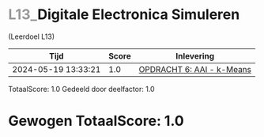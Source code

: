 #  <font color="#999999">L13_</font>Digitale Electronica Simuleren                                                                                                        
(Leerdoel L13)

|Tijd|Score|Inlevering|
|---|---|---|
|2024-05-19 13:33:21 |1.0|<a href="https://canvas.hu.nl//courses/39753/assignments/284178/submissions/220960">OPDRACHT 6: AAI - k-Means</a>|

TotaalScore: 1.0
Gedeeld door deelfactor: 1.0
# Gewogen TotaalScore: 1.0
